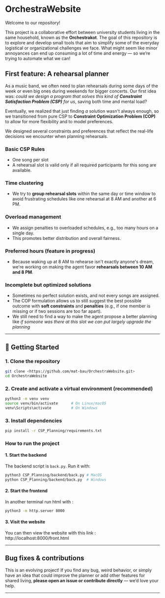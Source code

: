 # OrchestraWebsite

Welcome to our repository! 

This project is a collaborative effort between university students living in the same household, known as the **Orchestrakot**. The goal of this repository is to explore and develop small tools that aim to simplify some of the everyday logistical or organizational challenges we face. What might seem like minor annoyances can end up consuming a lot of time and energy — so we’re trying to automate what we can!

## First feature: A rehearsal planner

As a music band, we often need to plan rehearsals during some days of the week or even big ones during weekends for bigger concerts. Our first idea was: _could we design a program that solves this kind of **Constraint Satisfaction Problem (CSP)** for us_, saving both time and mental load?

Eventually, we realized that just finding _a_ solution wasn't always enough, so we transitioned from pure CSP to **Constraint Optimization Problem (COP)** to allow for more flexibility and to model preferences.

We designed several constraints and preferences that reflect the real-life decisions we encounter when planning rehearsals.

### Basic CSP Rules
- One song per slot
- A rehearsal slot is valid only if all required participants for this song are available.

### Time clustering
- We try to **group rehearsal slots** within the same day or time window to avoid frustrating schedules like one rehearsal at 8 AM and another at 6 PM.

### Overload management
- We assign penalties to overloaded schedules, e.g., too many hours on a single day.
- This promotes better distribution and overall fairness.

### Preferred hours (feature in progress)
- Because waking up at 8 AM to rehearse isn't exactly anyone's dream, we're working on making the agent favor **rehearsals between 10 AM and 8 PM**.

### Incomplete but optimized solutions
- Sometimes no perfect solution exists, and not every songs are assigned.
- The COP formulation allows us to still suggest the best possible outcome with **soft constraints** and **penalties** (e.g., if one member is missing or if two sessions are too far apart).
- We still need to find a way to make the agent propose a better planning like _if someone was there at this slot we can put largely upgrade the planning_

---

## 🚀 Getting Started

### 1. Clone the repository

```bash
git clone <https://github.com/mat-bau/OrchestraWebsite.git>
cd OrchestraWebsite
```

### 2. Create and activate a virtual environment (recommended)
```bash
python3 -m venv venv
source venv/bin/activate      # On Linux/macOS
venv\Scripts\activate         # On Windows
```

### 3. Install dependencies

```bash
pip install -r CSP_Planning/requirements.txt
```

### How to run the project 

#### 1. Start the backend
The backend script is `back.py`. Run it with:

```bash
python3 CSP_Planning/backend/back.py # MacOS
python CSP_Planning/backend/back.py  # Windows
```

#### 2. Start the frontend
In another terminal run html with :
```bash
python3 -m http.server 8000
```

#### 3. Visit the website
You can then view the website with this link : http://localhost:8000/front.html

---

## Bug fixes & contributions

This is an evolving project! If you find any bug, weird behavior, or simply have an idea that could improve the planner or add other features for shared living, **please open an issue or contribute directly** — we’d love your help.

---

